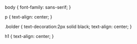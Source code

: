 body {
    font-family: sans-serif;
}

p {
    text-align: center;
}

.bolder {
    text-decoration:2px solid black;
    text-align: center;
}

h1 {
    text-align: center;
}
